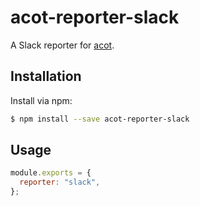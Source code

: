 # acot-reporter-slack

A Slack reporter for [acot](https://github.com/acot-a11y/acot).

## Installation

Install via npm:

```bash
$ npm install --save acot-reporter-slack
```

## Usage

```javascript
module.exports = {
  reporter: "slack",
};
```
